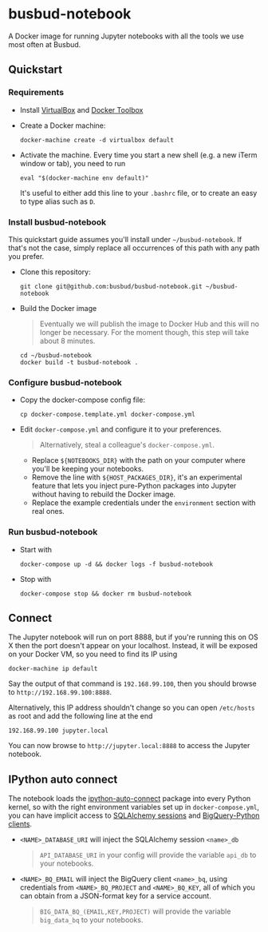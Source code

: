 # busbud-notebook

A Docker image for running Jupyter notebooks with all the tools we use most often at Busbud.


## Quickstart

### Requirements

* Install [VirtualBox](https://www.virtualbox.org/) and [Docker Toolbox](https://www.docker.com/products/docker-toolbox)
* Create a Docker machine:

  ```
  docker-machine create -d virtualbox default
  ```
* Activate the machine. Every time you start a new shell (e.g. a new iTerm window or tab), you need to run

  ```
  eval "$(docker-machine env default)"
  ```

  It's useful to either add this line to your `.bashrc` file, or to create an easy to type alias such as `D`.

### Install busbud-notebook

This quickstart guide assumes you'll install under `~/busbud-notebook`.
If that's not the case, simply replace all occurrences of this path with any path you prefer.

* Clone this repository:

  ```
  git clone git@github.com:busbud/busbud-notebook.git ~/busbud-notebook
  ```

* Build the Docker image

  > Eventually we will publish the image to Docker Hub and this will no longer be necessary.
  > For the moment though, this step will take about 8 minutes.

  ```
  cd ~/busbud-notebook
  docker build -t busbud-notebook .
  ```

### Configure busbud-notebook

* Copy the docker-compose config file:

  ```
  cp docker-compose.template.yml docker-compose.yml
  ```

* Edit `docker-compose.yml` and configure it to your preferences.

  > Alternatively, steal a colleague's `docker-compose.yml`.

  * Replace `${NOTEBOOKS_DIR}` with the path on your computer where you'll be keeping your notebooks.
  * Remove the line with `${HOST_PACKAGES_DIR}`, it's an experimental feature that lets you inject pure-Python
    packages into Jupyter without having to rebuild the Docker image.
  * Replace the example credentials under the `environment` section with real ones.

### Run busbud-notebook

* Start with

  ```
  docker-compose up -d && docker logs -f busbud-notebook
  ```

* Stop with

  ```
  docker-compose stop && docker rm busbud-notebook
  ```


## Connect

The Jupyter notebook will run on port 8888, but if you're running this on OS X then the port doesn't appear on your localhost.
Instead, it will be exposed on your Docker VM, so you need to find its IP using

```
docker-machine ip default
```

Say the output of that command is `192.168.99.100`, then you should browse to `http://192.168.99.100:8888`.

Alternatively, this IP address shouldn't change so you can open `/etc/hosts` as root and add the following line at the end

```
192.168.99.100 jupyter.local
```

You can now browse to `http://jupyter.local:8888` to access the Jupyter notebook.


## IPython auto connect

The notebook loads the [ipython-auto-connect](https://github.com/busbud/ipython-auto-connect) package into every Python kernel, so with the right environment variables set up in `docker-compose.yml`, you can have implicit access to [SQLAlchemy sessions](http://docs.sqlalchemy.org/en/latest/orm/session_api.html#sqlalchemy.orm.session.Session) and [BigQuery-Python clients](https://github.com/tylertreat/BigQuery-Python).

* `<NAME>_DATABASE_URI` will inject the SQLAlchemy session `<name>_db`

  > `API_DATABASE_URI` in your config will provide the variable `api_db` to your notebooks.

* `<NAME>_BQ_EMAIL` will inject the BigQuery client `<name>_bq`, using credentials from `<NAME>_BQ_PROJECT` and `<NAME>_BQ_KEY`, all of which you can obtain from a JSON-format key for a service account.

  > `BIG_DATA_BQ_(EMAIL,KEY,PROJECT)` will provide the variable `big_data_bq` to your notebooks.
